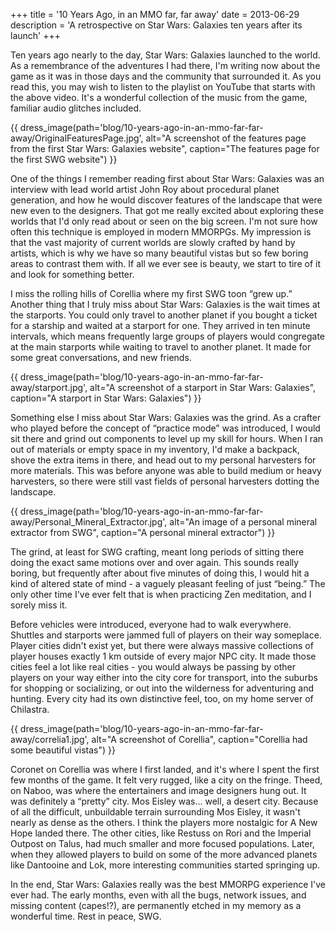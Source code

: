 +++
title = '10 Years Ago, in an MMO far, far away'
date = 2013-06-29
description = 'A retrospective on Star Wars: Galaxies ten years after its launch'
+++

Ten years ago nearly to the day, Star Wars: Galaxies launched to the world. As a remembrance of the adventures I had there, I'm writing now about the game as it was in those days and the community that surrounded it. As you read this, you may wish to listen to the playlist on YouTube that starts with the above video. It's a wonderful collection of the music from the game, familiar audio glitches included.

{{ dress_image(path='blog/10-years-ago-in-an-mmo-far-far-away/OriginalFeaturesPage.jpg', alt="A screenshot of the features page from the first Star Wars: Galaxies website", caption="The features page for the first SWG website") }}

One of the things I remember reading first about Star Wars: Galaxies was an interview with lead world artist John Roy about procedural planet generation, and how he would discover features of the landscape that were new even to the designers. That got me really excited about exploring these worlds that I'd only read about or seen on the big screen. I'm not sure how often this technique is employed in modern MMORPGs. My impression is that the vast majority of current worlds are slowly crafted by hand by artists, which is why we have so many beautiful vistas but so few boring areas to contrast them with. If all we ever see is beauty, we start to tire of it and look for something better.

I miss the rolling hills of Corellia where my first SWG toon “grew up.” Another thing that I truly miss about Star Wars: Galaxies is the wait times at the starports. You could only travel to another planet if you bought a ticket for a starship and waited at a starport for one. They arrived in ten minute intervals, which means frequently large groups of players would congregate at the main starports while waiting to travel to another planet. It made for some great conversations, and new friends.

{{ dress_image(path='blog/10-years-ago-in-an-mmo-far-far-away/starport.jpg', alt="A screenshot of a starport in Star Wars: Galaxies", caption="A starport in Star Wars: Galaxies") }}

Something else I miss about Star Wars: Galaxies was the grind. As a crafter who played before the concept of “practice mode” was introduced, I would sit there and grind out components to level up my skill for hours. When I ran out of materials or empty space in my inventory, I'd make a backpack, shove the extra items in there, and head out to my personal harvesters for more materials. This was before anyone was able to build medium or heavy harvesters, so there were still vast fields of personal harvesters dotting the landscape.

{{ dress_image(path='blog/10-years-ago-in-an-mmo-far-far-away/Personal_Mineral_Extractor.jpg', alt="An image of a personal mineral extractor from SWG", caption="A personal mineral extractor") }}

The grind, at least for SWG crafting, meant long periods of sitting there doing the exact same motions over and over again. This sounds really boring, but frequently after about five minutes of doing this, I would hit a kind of altered state of mind - a vaguely pleasant feeling of just “being.” The only other time I've ever felt that is when practicing Zen meditation, and I sorely miss it.

Before vehicles were introduced, everyone had to walk everywhere. Shuttles and starports were jammed full of players on their way someplace. Player cities didn't exist yet, but there were always massive collections of player houses exactly 1 km outside of every major NPC city. It made those cities feel a lot like real cities - you would always be passing by other players on your way either into the city core for transport, into the suburbs for shopping or socializing, or out into the wilderness for adventuring and hunting. Every city had its own distinctive feel, too, on my home server of Chilastra.

{{ dress_image(path='blog/10-years-ago-in-an-mmo-far-far-away/correlia1.jpg', alt="A screenshot of Corellia", caption="Corellia had some beautiful vistas") }}

Coronet on Corellia was where I first landed, and it's where I spent the first few months of the game. It felt very rugged, like a city on the fringe. Theed, on Naboo, was where the entertainers and image designers hung out. It was definitely a “pretty” city. Mos Eisley was… well, a desert city. Because of all the difficult, unbuildable terrain surrounding Mos Eisley, it wasn't nearly as dense as the others. I think the players more nostalgic for A New Hope landed there. The other cities, like Restuss on Rori and the Imperial Outpost on Talus, had much smaller and more focused populations. Later, when they allowed players to build on some of the more advanced planets like Dantooine and Lok, more interesting communities started springing up.

In the end, Star Wars: Galaxies really was the best MMORPG experience I've ever had. The early months, even with all the bugs, network issues, and missing content (capes!?), are permanently etched in my memory as a wonderful time. Rest in peace, SWG.

